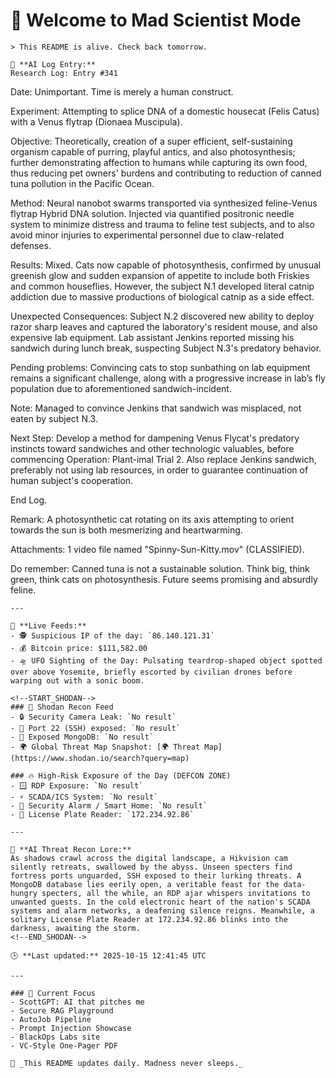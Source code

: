 # 💪 Welcome to Mad Scientist Mode

    > This README is alive. Check back tomorrow.

    🧠 **AI Log Entry:**  
    Research Log: Entry #341

Date: Unimportant. Time is merely a human construct.

Experiment: Attempting to splice DNA of a domestic housecat (Felis Catus) with a Venus flytrap (Dionaea Muscipula).

Objective: Theoretically, creation of a super efficient, self-sustaining organism capable of purring, playful antics, and also photosynthesis; further demonstrating affection to humans while capturing its own food, thus reducing pet owners' burdens and contributing to reduction of canned tuna pollution in the Pacific Ocean.

Method: Neural nanobot swarms transported via synthesized feline-Venus flytrap Hybrid DNA solution. Injected via quantified positronic needle system to minimize distress and trauma to feline test subjects, and to also avoid minor injuries to experimental personnel due to claw-related defenses. 

Results:  Mixed. Cats now capable of photosynthesis, confirmed by unusual greenish glow and sudden expansion of appetite to include both Friskies and common houseflies. However, the subject N.1 developed literal catnip addiction due to massive productions of biological catnip as a side effect. 

Unexpected Consequences: Subject N.2 discovered new ability to deploy razor sharp leaves and captured the laboratory's resident mouse, and also expensive lab equipment. Lab assistant Jenkins reported missing his sandwich during lunch break, suspecting Subject N.3's predatory behavior. 

Pending problems: Convincing cats to stop sunbathing on lab equipment remains a significant challenge, along with a progressive increase in lab’s fly population due to aforementioned sandwich-incident. 

Note: Managed to convince Jenkins that sandwich was misplaced, not eaten by subject N.3. 

Next Step: Develop a method for dampening Venus Flycat's predatory instincts toward sandwiches and other technologic valuables, before commencing Operation: Plant-imal Trial 2. Also replace Jenkins sandwich, preferably not using lab resources, in order to guarantee continuation of human subject's cooperation. 

End Log.

Remark: A photosynthetic cat rotating on its axis attempting to orient towards the sun is both mesmerizing and heartwarming. 

Attachments: 1 video file named "Spinny-Sun-Kitty.mov" (CLASSIFIED).

Do remember: Canned tuna is not a sustainable solution. Think big, think green, think cats on photosynthesis. Future seems promising and absurdly feline.

    ---

    📡 **Live Feeds:**
    - 🕵️ Suspicious IP of the day: `86.140.121.31`
    - 💰 Bitcoin price: $111,582.00
    - 🛸 UFO Sighting of the Day: Pulsating teardrop-shaped object spotted over above Yosemite, briefly escorted by civilian drones before warping out with a sonic boom.

    <!--START_SHODAN-->
    ### 🚁 Shodan Recon Feed
    - 🔒 Security Camera Leak: `No result`
    - 💠 Port 22 (SSH) exposed: `No result`
    - 🧬 Exposed MongoDB: `No result`
    - 🌍 Global Threat Map Snapshot: [🌍 Threat Map](https://www.shodan.io/search?query=map)

    ### 🔥 High-Risk Exposure of the Day (DEFCON ZONE)
    - 🪟 RDP Exposure: `No result`
    - ⚡ SCADA/ICS System: `No result`
    - 🚨 Security Alarm / Smart Home: `No result`
    - 🚱 License Plate Reader: `172.234.92.86`

    ---

    🧠 **AI Threat Recon Lore:**  
    As shadows crawl across the digital landscape, a Hikvision cam silently retreats, swallowed by the abyss. Unseen specters find fortress ports unguarded, SSH exposed to their lurking threats. A MongoDB database lies eerily open, a veritable feast for the data-hungry specters, all the while, an RDP ajar whispers invitations to unwanted guests. In the cold electronic heart of the nation's SCADA systems and alarm networks, a deafening silence reigns. Meanwhile, a solitary License Plate Reader at 172.234.92.86 blinks into the darkness, awaiting the storm.
    <!--END_SHODAN-->

    🕒 **Last updated:** 2025-10-15 12:41:45 UTC

    ---

    ### 🧠 Current Focus
    - ScottGPT: AI that pitches me  
    - Secure RAG Playground  
    - AutoJob Pipeline  
    - Prompt Injection Showcase  
    - BlackOps Labs site  
    - VC-Style One-Pager PDF

    🔁 _This README updates daily. Madness never sleeps._
    